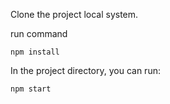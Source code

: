 Clone the project local system.

run command

`npm install`

In the project directory, you can run:

`npm start`



